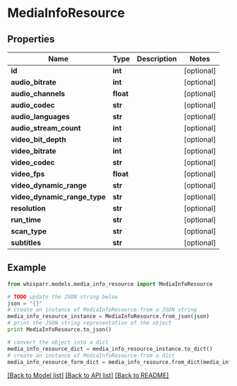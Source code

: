 # MediaInfoResource


## Properties
Name | Type | Description | Notes
------------ | ------------- | ------------- | -------------
**id** | **int** |  | [optional] 
**audio_bitrate** | **int** |  | [optional] 
**audio_channels** | **float** |  | [optional] 
**audio_codec** | **str** |  | [optional] 
**audio_languages** | **str** |  | [optional] 
**audio_stream_count** | **int** |  | [optional] 
**video_bit_depth** | **int** |  | [optional] 
**video_bitrate** | **int** |  | [optional] 
**video_codec** | **str** |  | [optional] 
**video_fps** | **float** |  | [optional] 
**video_dynamic_range** | **str** |  | [optional] 
**video_dynamic_range_type** | **str** |  | [optional] 
**resolution** | **str** |  | [optional] 
**run_time** | **str** |  | [optional] 
**scan_type** | **str** |  | [optional] 
**subtitles** | **str** |  | [optional] 

## Example

```python
from whisparr.models.media_info_resource import MediaInfoResource

# TODO update the JSON string below
json = "{}"
# create an instance of MediaInfoResource from a JSON string
media_info_resource_instance = MediaInfoResource.from_json(json)
# print the JSON string representation of the object
print MediaInfoResource.to_json()

# convert the object into a dict
media_info_resource_dict = media_info_resource_instance.to_dict()
# create an instance of MediaInfoResource from a dict
media_info_resource_form_dict = media_info_resource.from_dict(media_info_resource_dict)
```
[[Back to Model list]](../README.md#documentation-for-models) [[Back to API list]](../README.md#documentation-for-api-endpoints) [[Back to README]](../README.md)


